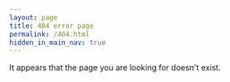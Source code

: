 ```yaml
---
layout: page
title: 404 error page
permalink: /404.html
hidden_in_main_nav: true
---
```


It appears that the page you are looking for doesn't exist.
